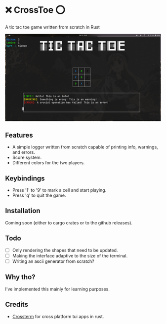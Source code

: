 # ❌ CrossToe ⭕
A tic tac toe game written from scratch in Rust

![Game showcase](resources/game-showcase.png)

## Features
- A simple logger written from scratch capable of printing info, warnings, and errors.
- Score system.
- Different colors for the two players.

## Keybindings
- Press '1' to '9' to mark a cell and start playing.
- Press 'q' to quit the game.

## Installation
Coming soon (either to cargo crates or to the github releases).

## Todo
- [ ] Only rendering the shapes that need to be updated.
- [ ] Making the interface adaptive to the size of the terminal.
- [ ] Writing an ascii generator from scratch?

## Why tho?
I've implemented this mainly for learning purposes.

## Credits
- [Crossterm](https://github.com/crossterm-rs/crossterm) for cross platform tui apps in rust.

